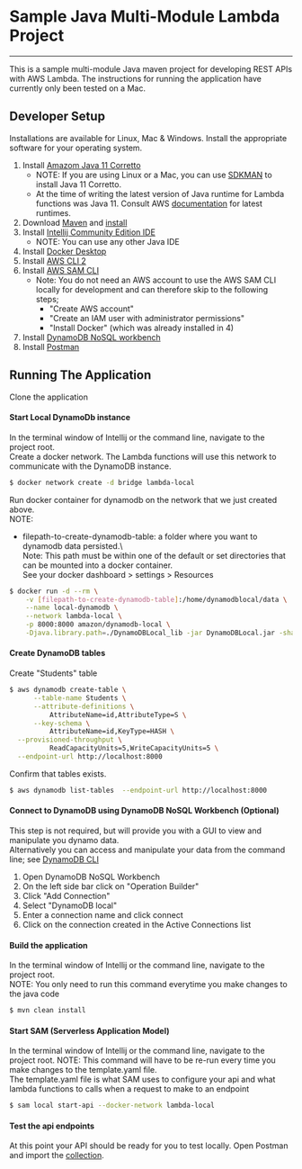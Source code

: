# Sample Java Multi-Module Lambda Project

---
This is a sample multi-module Java maven project for developing REST APIs with AWS Lambda. The instructions for running the application have currently only been tested on a Mac. 

## Developer Setup
Installations are available for Linux, Mac & Windows. Install the appropriate software for your operating system.

1. Install [Amazom Java 11 Corretto](https://docs.aws.amazon.com/corretto/latest/corretto-11-ug/what-is-corretto-11.html)
    - NOTE: If you are using Linux or a Mac, you can use [SDKMAN](https://sdkman.io/install) to install Java 11 Corretto.
    - At the time of writing the latest version of Java runtime for Lambda functions was Java 11. Consult AWS [documentation](https://docs.aws.amazon.com/lambda/latest/dg/lambda-runtimes.html) for latest runtimes. 
2. Download [Maven](https://maven.apache.org/download.cgi) and [install](https://maven.apache.org/install.html)
3. Install [Intellij Community Edition IDE](https://www.jetbrains.com/idea/download)
    - NOTE: You can use any other Java IDE
4. Install [Docker Desktop](https://www.docker.com/products/docker-desktop)
5. Install [AWS CLI 2](https://docs.aws.amazon.com/cli/latest/userguide/install-cliv2.html)
6. Install [AWS SAM CLI](https://docs.aws.amazon.com/serverless-application-model/latest/developerguide/serverless-sam-cli-install.html)
    - Note: You do not need an AWS account to use the AWS SAM CLI locally for development and can therefore skip to the following steps;
        - "Create AWS account"
        - "Create an IAM user with administrator permissions"
        - "Install Docker" (which was already installed in 4)
7. Install [DynamoDB NoSQL workbench](https://docs.aws.amazon.com/amazondynamodb/latest/developerguide/workbench.settingup.html)
8. Install [Postman](https://www.postman.com/downloads/)

## Running The Application 
Clone the application

#### Start Local DynamoDb instance
In the terminal window of Intellij or the command line, navigate to the project root.\
Create a docker network. The Lambda functions will use this network to communicate with the DynamoDB instance.
```bash
$ docker network create -d bridge lambda-local
```
Run docker container for dynamodb on the network that we just created above.\
NOTE:
- filepath-to-create-dynamodb-table: a folder where you want to dynamodb data persisted.\  
Note: This path must be within one of the default or set directories that can be mounted into  a docker container.\
See your docker dashboard > settings > Resources
```bash
$ docker run -d --rm \
    -v [filepath-to-create-dynamodb-table]:/home/dynamodblocal/data \
    --name local-dynamodb \
    --network lambda-local \
    -p 8000:8000 amazon/dynamodb-local \
    -Djava.library.path=./DynamoDBLocal_lib -jar DynamoDBLocal.jar -sharedDb -dbPath ./data
```

#### Create DynamoDB tables
Create "Students" table
```bash
$ aws dynamodb create-table \
      --table-name Students \
      --attribute-definitions \
          AttributeName=id,AttributeType=S \
      --key-schema \
          AttributeName=id,KeyType=HASH \
  --provisioned-throughput \
          ReadCapacityUnits=5,WriteCapacityUnits=5 \
  --endpoint-url http://localhost:8000
```
Confirm that tables exists.
```bash
$ aws dynamodb list-tables  --endpoint-url http://localhost:8000
```

#### Connect to DynamoDB using DynamoDB NoSQL Workbench (Optional)
This step is not required, but will provide you with a GUI to view and manipulate you dynamo data.\
Alternatively you can access and manipulate your data from the command line; see [DynamoDB CLI](https://awscli.amazonaws.com/v2/documentation/api/latest/reference/dynamodb/index.html)
1. Open DynamoDB NoSQL Workbench
2. On the left side bar click on "Operation Builder"
3. Click "Add Connection"
4. Select "DynamoDB local"
5. Enter a connection name and click connect
6. Click on the connection created in the Active Connections list

#### Build the application
In the terminal window of Intellij or the command line, navigate to the project root.\
NOTE: You only need to run this command everytime you make changes to the java code
```bash
$ mvn clean install
```

#### Start SAM (Serverless Application Model)
In the terminal window of Intellij or the command line, navigate to the project root.
NOTE: This command will have to be re-run every time you make changes to the template.yaml file. \
The template.yaml file is what SAM uses to configure your api and what lambda functions to calls when a request to make to an endpoint
```bash
$ sam local start-api --docker-network lambda-local
``` 
#### Test the api endpoints
At this point your API should be ready for you to test locally. 
Open Postman and import the [collection](sample-java-multimodule-lambda.postman_collection.json).
